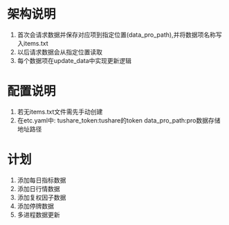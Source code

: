 # 架构说明
1. 首次会请求数据并保存对应项到指定位置(data_pro_path),并将数据项名称写入items.txt
2. 以后请求数据会从指定位置读取
3. 每个数据项在update_data中实现更新逻辑

# 配置说明
1. 若无items.txt文件需先手动创建
2. 在etc.yaml中:
tushare_token:tushare的token
data_pro_path:pro数据存储地址路径

# 计划
1. 添加每日指标数据
2. 添加日行情数据
3. 添加复权因子数据
4. 添加停牌数据
5. 多进程数据更新